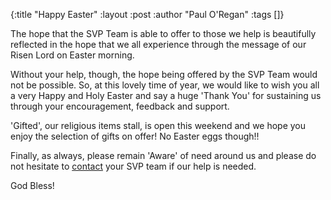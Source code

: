 {:title "Happy Easter"
 :layout :post
 :author "Paul O'Regan"
 :tags []}

The hope that the SVP Team is able to offer to those we help is beautifully reflected in the hope that we all experience through the message of our Risen Lord on Easter morning.

Without your help, though, the hope being offered by the SVP Team would not be possible. So, at this lovely time of year, we would like to wish you all a very Happy and Holy Easter and say a huge 'Thank You' for sustaining us through your encouragement, feedback and support.

'Gifted', our religious items stall, is open this weekend and we hope you enjoy the selection of gifts on offer! No Easter eggs though!!

Finally, as always, please remain 'Aware' of need around us and please do not hesitate to [contact](../../pages-output/contact/) your SVP team if our help is needed.

God Bless!
